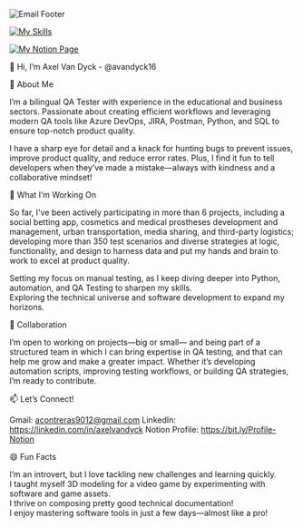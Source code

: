 

![Email Footer](https://github.com/user-attachments/assets/c6cfdf0a-1ce4-4ab9-b3ce-d7f19b6a33d6)


[![My Skills](https://skillicons.dev/icons?i=androidstudio,azure,sentry,py,pycharm,selenium,powershell,postman,postgres,git,figma,notion&perline=6)](https://skillicons.dev)



[![My Notion Page](https://file.notion.so/f/f/050d0ef3-d822-430d-b411-b088b288a8f6/7968811b-f1a0-4aaf-ad1b-d9ed8c886eb5/my-notion-face-customized_(1).png?table=block&id=b6af6dad-defe-4af0-9765-4b4b81b393f3&spaceId=050d0ef3-d822-430d-b411-b088b288a8f6&expirationTimestamp=1736978400000&signature=Dmm1CqeaowICqOo20cgPFIF55LlHJIzUWvPCfCpiwCI&downloadName=my-notion-face-customized+%281%29.png)](https://qa-warrior.notion.site/Axel-Van-Dyck-ec5289614b314e4884a4a6d7198ff1e8)





👋 Hi, I’m Axel Van Dyck - @avandyck16

🌟 About Me

I’m a bilingual QA Tester with experience in the educational and business sectors. Passionate about creating efficient workflows and leveraging modern QA tools like Azure DevOps, JIRA, Postman, Python, and SQL to ensure top-notch product quality.

I have a sharp eye for detail and a knack for hunting bugs to prevent issues, improve product quality, and reduce error rates. Plus, I find it fun to tell developers when they’ve made a mistake—always with kindness and a collaborative mindset!

🚀 What I’m Working On  

So far, I've been actively participating in more than 6 projects, including a social betting app, cosmetics and medical prostheses development and management, urban transportation, media sharing, and third-party logistics; developing more than 350 test scenarios and diverse strategies at logic, functionality, and design to harness data and put my hands and brain to work to excel at product quality. 

Setting my focus on manual testing, as I keep diving deeper into Python, automation, and QA Testing to sharpen my skills.  
Exploring the technical universe and software development to expand my horizons.  

🤝 Collaboration  

I’m open to working on projects—big or small— and being part of a structured team in which I can bring expertise in QA testing, and that can help me grow and make a greater impact. Whether it’s developing automation scripts, improving testing workflows, or building QA strategies, I’m ready to contribute.  

 

📫 Let’s Connect!

Gmail: acontreras9012@gmail.com
LinkedIn: https://linkedin.com/in/axelvandyck
Notion Profile: https://bit.ly/Profile-Notion


😄 Fun Facts  

I’m an introvert, but I love tackling new challenges and learning quickly.  
I taught myself 3D modeling for a video game by experimenting with software and game assets.  
I thrive on composing pretty good technical documentation!  
I enjoy mastering software tools in just a few days—almost like a pro!  
<!---
avandyck16/avandyck16 is a ✨ special ✨ repository because its `README.md` (this file) appears on your GitHub profile.
You can click the Preview link to take a look at your changes.
--->
